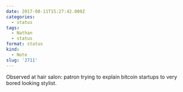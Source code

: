 ```yaml
---
date: 2017-08-11T15:27:42.000Z
categories:
  - status
tags:
  - Nathan
  - status
format: status
kind:
  - Note
slug: '2711'
---
```


Observed at hair salon: patron trying to explain bitcoin startups to very bored
looking stylist.
